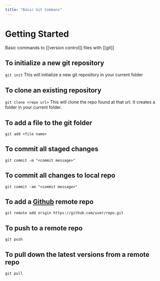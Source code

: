 ```yaml
---
title: "Basic Git Commans"
---
```


# Getting Started

Basic commands to [[version control]] files with [[git]]

## To initialize a new git repository

`git init`
This will initialize a new git repository in your current folder

## To clone an existing repository

`git clone <repo url>`
This will clone the repo found at that url. It creates a folder in your current folder.

## To add a file to the git folder

`git add <file name>`


## To commit all staged changes

`git commit -m "<commit message>"`

## To commit all changes to local repo

`git commit -am "<commit message>"`

## To add a [Github](github.md) remote repo

`git remote add origin https://github.com/user/repo.git`

## To push to a remote repo

`git push`

## To pull down the latest versions from a remote repo

`git pull`